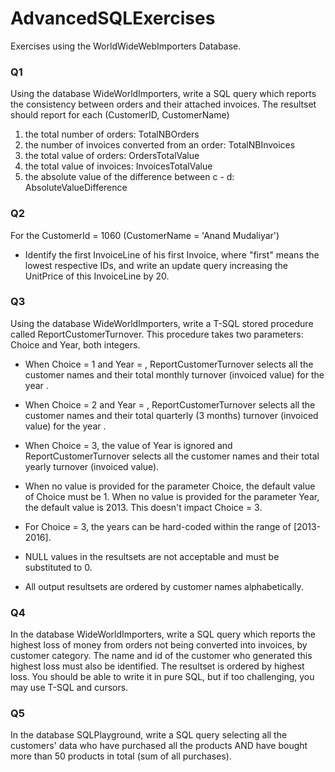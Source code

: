 # AdvancedSQLExercises

Exercises using the WorldWideWebImporters Database. 

### Q1
Using the database WideWorldImporters, write a SQL query which reports the consistency between orders and their attached invoices.
The resultset should report for each (CustomerID, CustomerName)
1. the total number of orders: TotalNBOrders
2. the number of invoices converted from an order: TotalNBInvoices
3. the total value of orders: OrdersTotalValue
4. the total value of invoices: InvoicesTotalValue
5. the absolute value of the difference between c - d: AbsoluteValueDifference
 
 ### Q2
For the CustomerId = 1060 (CustomerName = 'Anand Mudaliyar')
- Identify the first InvoiceLine of his first Invoice, where "first" means the lowest respective IDs, and write an update query increasing the UnitPrice of this InvoiceLine by 20.

### Q3
Using the database WideWorldImporters, write a T-SQL stored procedure called ReportCustomerTurnover.
This procedure takes two parameters: Choice and Year, both integers.

- When Choice = 1 and Year = <aYear>, ReportCustomerTurnover selects all the customer names and their total monthly turnover (invoiced value) for the year <aYear>.

- When Choice = 2 and Year = <aYear>, ReportCustomerTurnover  selects all the customer names and their total quarterly (3 months) turnover (invoiced value) for the year <aYear>.

- When Choice = 3, the value of Year is ignored and ReportCustomerTurnover  selects all the customer names and their total yearly turnover (invoiced value).

- When no value is provided for the parameter Choice, the default value of Choice must be 1.
When no value is provided for the parameter Year, the default value is 2013. This doesn't impact Choice = 3.

- For Choice = 3, the years can be hard-coded within the range of [2013-2016].

- NULL values in the resultsets are not acceptable and must be substituted to 0.

- All output resultsets are ordered by customer names alphabetically.

### Q4
In the database WideWorldImporters, write a SQL query which reports the highest loss of money from orders not being converted into invoices, by customer category. The name and id of the customer who generated this highest loss must also be identified. The resultset is ordered by highest loss.
You should be able to write it in pure SQL, but if too challenging, you may use T-SQL and cursors.

### Q5
In the database SQLPlayground, write a SQL query selecting all the customers' data who have purchased all the products AND have bought more than 50 products in total (sum of all purchases).
